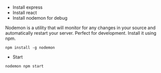 * Install express
* Install react
* Install nodemon for debug

 Nodemon is a utility that will monitor for any changes in your source and automatically restart your server. Perfect for development. Install it using npm.
 
`npm install -g nodemon`

* Start

 `nodemon npm start`

